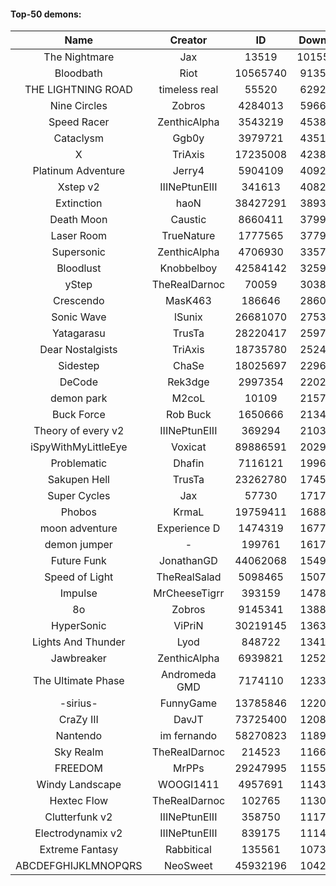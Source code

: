 #### Top-50 demons:

| Name | Creator | ID | Downloads | Likes |
|:---:|:---:|:---:|:---:|:---:|
| The Nightmare | Jax | 13519 | 101558014 | 5292439
| Bloodbath | Riot | 10565740 | 91355462 | 4302778
| THE LIGHTNING ROAD | timeless real | 55520 | 62924537 | 2952565
| Nine Circles | Zobros | 4284013 | 59660248 | 3168244
| Speed Racer | ZenthicAlpha | 3543219 | 45389029 | 2317346
| Cataclysm | Ggb0y | 3979721 | 43517167 | 1349330
| X | TriAxis | 17235008 | 42384126 | 2116186
| Platinum Adventure | Jerry4 | 5904109 | 40928626 | 2543430
| Xstep v2 | IIINePtunEIII | 341613 | 40828263 | 1573135
| Extinction | haoN | 38427291 | 38935564 | 1337476
| Death Moon  | Caustic | 8660411 | 37998490 | 1903507
| Laser Room | TrueNature | 1777565 | 37794967 | 1201068
| Supersonic | ZenthicAlpha | 4706930 | 33574523 | 1541265
| Bloodlust | Knobbelboy | 42584142 | 32597863 | 1018649
| yStep | TheRealDarnoc | 70059 | 30388233 | 1056350
| Crescendo | MasK463 | 186646 | 28604464 | 1026654
| Sonic Wave | lSunix | 26681070 | 27538839 | 873547
| Yatagarasu  | TrusTa | 28220417 | 25976082 | 996669
| Dear Nostalgists | TriAxis | 18735780 | 25240638 | 1342781
| Sidestep | ChaSe | 18025697 | 22968287 | 997763
| DeCode | Rek3dge | 2997354 | 22023774 | 1024691
| demon park | M2coL | 10109 | 21574932 | 748278
| Buck Force | Rob Buck | 1650666 | 21343530 | 581254
| Theory of every v2 | IIINePtunEIII | 369294 | 21037817 | 782686
| iSpyWithMyLittleEye | Voxicat | 89886591 | 20292394 | 1659325
| Problematic | Dhafin | 7116121 | 19966660 | 1063514
| Sakupen Hell | TrusTa | 23262780 | 17453936 | 540192
| Super Cycles | Jax | 57730 | 17171560 | 641922
| Phobos | KrmaL | 19759411 | 16885329 | 621469
| moon adventure | Experience D | 1474319 | 16772430 | 500323
| demon jumper | - | 199761 | 16173442 | 601099
| Future Funk | JonathanGD | 44062068 | 15491309 | 739104
| Speed of Light | TheRealSalad | 5098465 | 15072067 | 741314
| Impulse | MrCheeseTigrr | 393159 | 14787723 | 784716
| 8o | Zobros | 9145341 | 13880330 | 719154
| HyperSonic | ViPriN | 30219145 | 13637719 | 517728
| Lights And Thunder | Lyod | 848722 | 13410407 | 648263
| Jawbreaker | ZenthicAlpha | 6939821 | 12525042 | 678608
| The Ultimate Phase | Andromeda GMD | 7174110 | 12338527 | 492241
| -sirius- | FunnyGame | 13785846 | 12204603 | 748603
| CraZy III | DavJT | 73725400 | 12080260 | 649834
| Nantendo | im fernando | 58270823 | 11899994 | 744402
| Sky Realm | TheRealDarnoc | 214523 | 11662215 | 510150
| FREEDOM | MrPPs | 29247995 | 11553140 | 599053
| Windy Landscape | WOOGI1411 | 4957691 | 11437007 | 661669
| Hextec Flow | TheRealDarnoc | 102765 | 11303678 | 533242
| Clutterfunk v2 | IIINePtunEIII | 358750 | 11179729 | 479869
| Electrodynamix v2 | IIINePtunEIII | 839175 | 11147681 | 421257
| Extreme Fantasy | Rabbitical | 135561 | 10731253 | 441574
| ABCDEFGHIJKLMNOPQRS | NeoSweet | 45932196 | 10420954 | 721069
